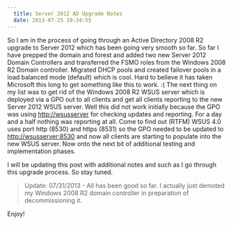```yaml
---
  title: Server 2012 AD Upgrade Notes
  date: 2013-07-25 19:34:55
---
```


So I am in the process of going through an Active Directory 2008 R2
upgrade to Server 2012 which has been going very smooth so far. So far I
have prepped the domain and forest and added two new Server 2012 Domain
Controllers and transferred the FSMO roles from the Windows 2008 R2
Domain controller. Migrated DHCP pools and created failover pools in a
load balanced mode (default) which is cool. Hard to believe it has taken
Microsoft this long to get something like this to work. :( The next
thing on my list was to get rid of the Windows 2008 R2 WSUS server which
is deployed via a GPO out to all clients and get all clients reporting
to the new Server 2012 WSUS server. Well this did not work initially
because the GPO was using <http://wsusserver> for checking updates and
reporting. For a day and a half nothing was reporting at all. Come to
find out (RTFM) WSUS 4.0 uses port http (8530) and https (8531) so the
GPO needed to be updated to <http://wsusserver:8530> and now all clients
are starting to populate into the new WSUS server. Now onto the next bit
of additional testing and implementation phases.

I will be updating this post with additional notes and such as I go
through this upgrade process. So stay tuned.

> Update: 07/31/2013 - All has been good so far. I actually just
> demoted my Windows 2008 R2 domain controller in preparation of
> decommissioning it.

Enjoy!
